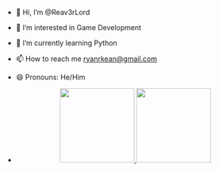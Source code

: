 - 👋 Hi, I’m @Reav3rLord
- 👀 I’m interested in Game Development
- 🌱 I’m currently learning Python
- 📫 How to reach me <a href='mailto:ryanrkean@gmail.com'>ryanrkean@gmail.com</a>
- 😄 Pronouns: He/Him
- <p align='center'> 

   <a href="https://github-readme-stats.vercel.app/api?username=Reav3rLord&show_icons=true&count_private=true"> 
       <img height=150 src="https://github-readme-stats.vercel.app/api?username=Reav3rLord&show_icons=true&count_private=true"/> 
   </a> 
   <a href="https://github.com/Reav3rLord/github-readme-stats"> 
       <img height=150 src="https://github-readme-stats.vercel.app/api/top-langs/?username=Reav3rLord&layout=compact"/> 
   </a> 
</p> 

<!---
Reav3rLord/Reav3rLord is a ✨ special ✨ repository because its `README.md` (this file) appears on your GitHub profile.
You can click the Preview link to take a look at your changes.
--->
